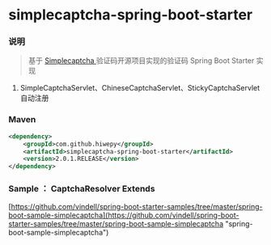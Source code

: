 # simplecaptcha-spring-boot-starter


### 说明

 > 基于 [Simplecaptcha ](http://simplecaptcha.sourceforge.net/) 验证码开源项目实现的验证码 Spring Boot Starter 实现



1. SimpleCaptchaServlet、ChineseCaptchaServlet、StickyCaptchaServlet 自动注册


### Maven

``` xml
<dependency>
	<groupId>com.github.hiwepy</groupId>
	<artifactId>simplecaptcha-spring-boot-starter</artifactId>
	<version>2.0.1.RELEASE</version>
</dependency>
```

### Sample ：  CaptchaResolver Extends

[https://github.com/vindell/spring-boot-starter-samples/tree/master/spring-boot-sample-simplecaptcha](https://github.com/vindell/spring-boot-starter-samples/tree/master/spring-boot-sample-simplecaptcha "spring-boot-sample-simplecaptcha")
